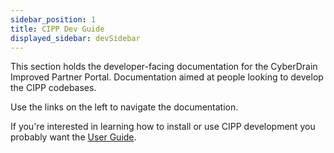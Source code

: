 ```yaml
---
sidebar_position: 1
title: CIPP Dev Guide
displayed_sidebar: devSidebar
---
```


This section holds the developer-facing documentation for the CyberDrain Improved Partner Portal. Documentation aimed at people looking to develop the CIPP codebases.

Use the links on the left to navigate the documentation.

If you're interested in learning how to install or use CIPP development you probably want the [User Guide](/docs/user/).
